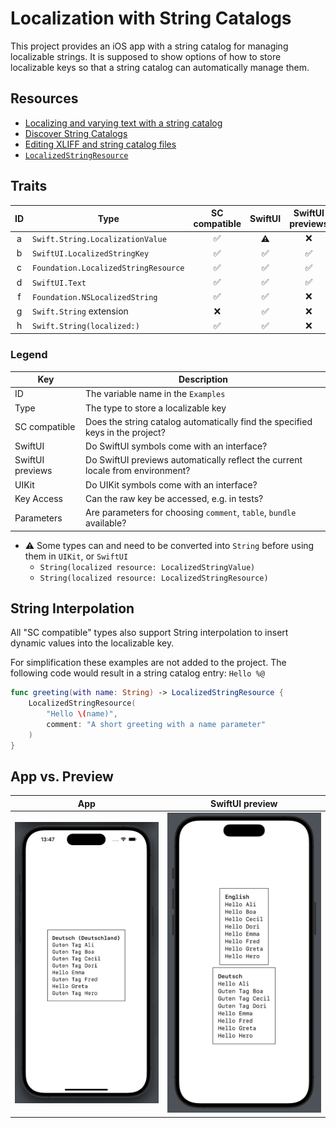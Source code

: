 #  Localization with String Catalogs

This project provides an iOS app with a string catalog for managing localizable strings. It is supposed to show options of how to store localizable keys so that a string catalog can automatically manage them.

## Resources

- [Localizing and varying text with a string catalog](https://developer.apple.com/documentation/xcode/localizing-and-varying-text-with-a-string-catalog)
- [Discover String Catalogs](https://developer.apple.com/videos/play/wwdc2023/10155)
- [Editing XLIFF and string catalog files](https://developer.apple.com/documentation/xcode/editing-xliff-and-string-catalog-files)
- [`LocalizedStringResource`](https://developer.apple.com/documentation/foundation/localizedstringresource)

## Traits

|ID|Type|SC compatible|SwiftUI|SwiftUI previews|UIKit|Key Access|Parameters|
|:-:|---|:-:|:-:|:-:|:-:|:-:|:-:|
|a|`Swift.String.LocalizationValue`    |✅|⚠️|❌|⚠️|❌|❌|
|b|`SwiftUI.LocalizedStringKey`        |✅|✅|✅|❌|❌|❌|
|c|`Foundation.LocalizedStringResource`|✅|✅|✅|⚠️|✅|✅|
|d|`SwiftUI.Text`                      |✅|✅|✅|❌|❌|✅|
|f|`Foundation.NSLocalizedString`      |✅|✅|❌|✅|❌|✅|
|g|`Swift.String` extension            |❌|✅|❌|✅|❌|❌|
|h|`Swift.String(localized:)`          |✅|✅|❌|✅|❌|✅|


### Legend
|Key|Description|
|---|---|
|ID|The variable name in the `Examples`|
|Type|The type to store a localizable key|
|SC compatible|Does the string catalog automatically find the specified keys in the project?|
|SwiftUI|Do SwiftUI symbols come with an interface?|
|SwiftUI previews|Do SwiftUI previews automatically reflect the current locale from environment?|
|UIKit|Do UIKit symbols come with an interface?|
|Key Access|Can the raw key be accessed, e.g. in tests?|
|Parameters|Are parameters for choosing `comment`, `table`, `bundle` available?|

- ⚠️ Some types can and need to be converted into `String` before using them in `UIKit`, or `SwiftUI`
    - `String(localized resource: LocalizedStringValue)`
    - `String(localized resource: LocalizedStringResource)`

## String Interpolation

All "SC compatible" types also support String interpolation to insert dynamic values into the localizable key.

For simplification these examples are not added to the project. The following code would result in a string catalog entry: `Hello %@`

```swift
func greeting(with name: String) -> LocalizedStringResource {
    LocalizedStringResource(
        "Hello \(name)",
        comment: "A short greeting with a name parameter"
    )
}
```

## App vs. Preview

|App|SwiftUI preview|
|:-:|:-:|
|![](Resources/app.png)|![](Resources/preview.png)|
